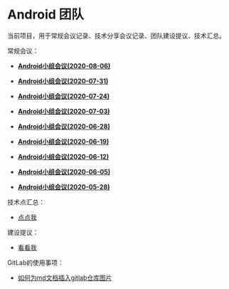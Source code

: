 # **Android 团队**



当前项目，用于常规会议记录、技术分享会议记录、团队建设提议、技术汇总。

常规会议：

- [**Android小组会议(2020-08-06)**](http://192.168.11.214:8087/android-team/androidteamtogether/blob/master/%E6%AF%8F%E5%91%A8%E5%B8%B8%E8%A7%84%E4%BC%9A%E8%AE%AE/%E6%AF%8F%E5%91%A8%E5%B8%B8%E8%A7%84%E4%BC%9A%E8%AE%AE_%E4%BC%9A%E8%AE%AE%E4%B8%BB%E9%A2%98_20200806.md)

- [**Android小组会议(2020-07-31)**](http://192.168.11.214:8087/android-team/androidteamtogether/blob/master/%E6%AF%8F%E5%91%A8%E5%B8%B8%E8%A7%84%E4%BC%9A%E8%AE%AE/%E6%AF%8F%E5%91%A8%E5%B8%B8%E8%A7%84%E4%BC%9A%E8%AE%AE_%E6%AF%8F%E5%91%A8%E5%B8%B8%E8%A7%84%E4%BC%9A%E8%AE%AE_%E4%BC%9A%E8%AE%AE%E4%B8%BB%E9%A2%98_20200731_.md)

- [**Android小组会议(2020-07-24)**](http://192.168.11.214:8087/android-team/androidteamtogether/blob/master/%E6%AF%8F%E5%91%A8%E5%B8%B8%E8%A7%84%E4%BC%9A%E8%AE%AE/%E6%AF%8F%E5%91%A8%E5%B8%B8%E8%A7%84%E4%BC%9A%E8%AE%AE_%E4%BC%9A%E8%AE%AE%E4%B8%BB%E9%A2%98_20200723_.md)

- [**Android小组会议(2020-07-03)**](http://192.168.11.214:8087/android-team/androidteamtogether/blob/master/%E6%AF%8F%E5%91%A8%E5%B8%B8%E8%A7%84%E4%BC%9A%E8%AE%AE/%E6%AF%8F%E5%91%A8%E5%B8%B8%E8%A7%84%E4%BC%9A%E8%AE%AE_%E4%BC%9A%E8%AE%AE%E4%B8%BB%E9%A2%98_20200703_.md)

- [**Android小组会议(2020-06-28)**](http://192.168.11.214:8087/android-team/androidteamtogether/blob/master/%E6%AF%8F%E5%91%A8%E5%B8%B8%E8%A7%84%E4%BC%9A%E8%AE%AE/%E4%BC%9A%E8%AE%AE%E4%B8%BB%E9%A2%98_20200628_.md)

- [**Android小组会议(2020-06-19)**](http://192.168.11.214:8087/android-team/androidteamtogether/blob/master/%E6%AF%8F%E5%91%A8%E5%B8%B8%E8%A7%84%E4%BC%9A%E8%AE%AE/%E4%BC%9A%E8%AE%AE%E4%B8%BB%E9%A2%98_20200619_.md)

- [**Android小组会议(2020-06-12)**](http://192.168.11.214:8087/android-team/androidteamtogether/blob/master/%E6%AF%8F%E5%91%A8%E5%B8%B8%E8%A7%84%E4%BC%9A%E8%AE%AE/%E4%BC%9A%E8%AE%AE%E4%B8%BB%E9%A2%98_202006012_.md)

- [**Android小组会议(2020-06-05)**](http://192.168.11.214:8087/android-team/androidteamtogether/blob/master/%E6%AF%8F%E5%91%A8%E5%B8%B8%E8%A7%84%E4%BC%9A%E8%AE%AE/%E4%BC%9A%E8%AE%AE%E4%B8%BB%E9%A2%98_20200605_.md)
- [**Android小组会议(2020-05-28)**](http://192.168.11.214:8087/android-team/androidteamtogether/blob/master/%E6%AF%8F%E5%91%A8%E5%B8%B8%E8%A7%84%E4%BC%9A%E8%AE%AE/Android%E5%B0%8F%E7%BB%84%E4%BC%9A%E8%AE%AE(2020-05-28).md)





技术点汇总：

- [点点我](http://192.168.11.214:8087/android-team/androidteamtogether/blob/master/%E6%8A%80%E6%9C%AF%E6%B1%87%E6%80%BB/Android%20%E6%8A%80%E6%9C%AF%E7%82%B9%E6%94%B6%E9%9B%86.md)

建设提议：

- [看看我](http://192.168.11.214:8087/android-team/androidteamtogether/blob/master/%E5%BB%BA%E8%AE%BE%E6%8F%90%E8%AE%AE/Android%E5%B9%B3%E5%8F%B0%E5%BB%BA%E8%AE%BE%E6%8F%90%E8%AE%AE.md)


GitLab的使用事项：

- [如何为md文档插入gitlab仓库图片](https://www.mybj123.com/5068.html)